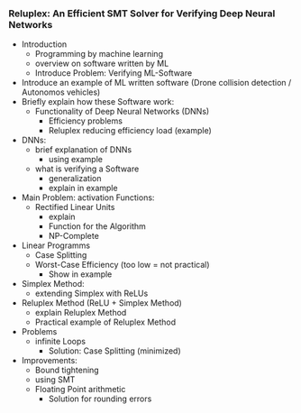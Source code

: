### Reluplex: An Efficient SMT Solver for Verifying Deep Neural Networks

- Introduction
	- Programming by machine learning
	- overview on software written by ML
	- Introduce Problem: Verifying ML-Software
- Introduce an example of ML written software (Drone collision detection / Autonomos vehicles)
- Briefly explain how these Software work:
	- Functionality of Deep Neural Networks (DNNs) 
		- Efficiency problems
		- Reluplex reducing efficiency load (example)
- DNNs:
	- brief explanation of DNNs
		- using example
	- what is verifying a Software
		- generalization
		- explain in example
- Main Problem: activation Functions:
	- Rectified Linear Units
		- explain
		- Function for the Algorithm
		- NP-Complete
- Linear Programms
	- Case Splitting
	- Worst-Case Efficiency (too low = not practical)
		- Show in example
- Simplex Method:
	- extending Simplex with ReLUs
- Reluplex Method (ReLU + Simplex Method)
	- explain Reluplex Method
	- Practical example of Reluplex Method
- Problems
	- infinite Loops
		- Solution: Case Splitting (minimized)
- Improvements: 
	- Bound tightening 
	- using SMT
	- Floating Point arithmetic 
		- Solution for rounding errors
